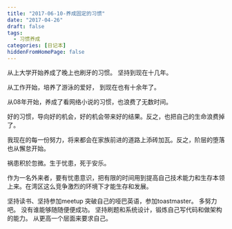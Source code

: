 ```yaml
---
title: "2017-06-10-养成固定的习惯"
date: "2017-04-26"
draft: false
tags:
  - 习惯养成
categories: [日记本]
hiddenFromHomePage: false
---
```

从上大学开始养成了晚上也刷牙的习惯。 坚持到现在十几年。

从工作开始，培养了游泳的爱好， 到现在也有十余年了。

从08年开始，养成了看网络小说的习惯，也浪费了无数时间。

好的习惯，导向好的机会，好的机会带来好的结果。反之，也把自己的生命浪费掉了。

我现在的每一份努力，将来都会在家族前进的道路上添砖加瓦。反之，阶层的堕落也从懈怠开始。

祸患积於忽微。生于忧患，死于安乐。

作为一名外来者，要有忧患意识，把有限的时间用到提高自己技术能力和生存本领上来。在湾区这么竞争激烈的环境下才能生存和发展。

坚持读书、坚持参加meetup  突破自己的哑巴英语，参加toastmaster。 多努力吧。 没有谁能够随随便便成功。 坚持刷题和系统设计，锻炼自己写代码和做架构的能力。 从更高一个层面来要求自己。
